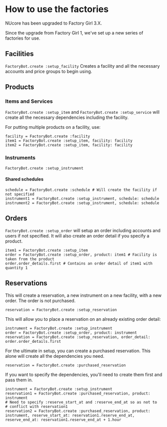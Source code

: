 # How to use the factories

NUcore has been upgraded to Factory Girl 3.X.

Since the upgrade from Factory Girl 1, we've set up a new series of factories for use.

## Facilities

`FactoryBot.create :setup_facility`
Creates a facility and all the necessary accounts and price groups to begin using.

## Products

### Items and Services

`FactoryBot.create :setup_item` and `FactoryBot.create :setup_service` will create all the necessary dependencies including the facility.

For putting multiple products on a facility, use:

    facility = FactoryBot.create :facility
    item1 = FactoryBot.create :setup_item, facility: facility
    item2 = FactoryBot.create :setup_item, facility: facility

### Instruments

`FactoryBot.create :setup_instrument`

#### Shared schedules

    schedule = FactoryBot.create :schedule # Will create the facility if not specified
    instrument1 = FactoryBot.create :setup_instrument, schedule: schedule
    instrument2 = FactoryBot.create :setup_instrument, schedule: schedule

## Orders

`FactoryBot.create :setup_order` will setup an order including accounts and users if not specified. It will also create an order detail if you specify a product.

    item1 = FactoryBot.create :setup_item
    order = FactoryBot.create :setup_order, product: item1 # Facility is taken from the product
    order.order_details.first # Contains an order detail of item1 with quantity 1

## Reservations

This will create a reservation, a new instrument on a new facility, with a new order. The order is not purchased.

    reservation = FactoryBot.create :setup_reservation

This will allow you to place a reservation on an already existing order detail:

    instrument = FactoryBot.create :setup_instrument
    order = FactoryBot.create :setup_order, product: instrument
    reservation = FactoryBot.create :setup_reservation, order_detail: order.order_details.first

For the ultimate in setup, you can create a purchased reservation. This alone will create all the dependencies you need.

    reservation = FactoryBot.create :purchased_reservation

If you want to specify the dependencies, you'll need to create them first and pass them in.

    instrument = FactoryBot.create :setup_instrument
    reservation1 = FactoryBot.create :purchased_reservation, product: instrument
	# Need to specify :reserve_start_at and :reserve_end_at so as not to
	# conflict with reservation1
    reservation2 = FactoryBot.create :purchased_reservation, product: instrument, reserve_start_at: reservation1.reserve_end_at, reserve_end_at: reservation1.reserve_end_at + 1.hour


